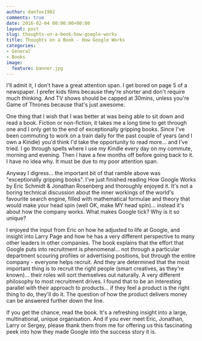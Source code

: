 ```yaml
---
author: danfox1982
comments: true
date: 2016-02-04 00:00:00+00:00
layout: post
slug: thoughts-on-a-book-how-google-works
title: Thoughts on a Book - How Google Works
categories:
- General
- Books
image:
  feature: banner.jpg
---
```


I'll admit it, I don't have a great attention span.  I get bored on page 5 of a newspaper.  I prefer kids films because they're shorter and don't require much thinking.  And TV shows should be capped at 30mins, unless you're Game of Thrones because that's just awesome.

One thing that I wish that I was better at was being able to sit down and read a book.  Fiction or non-fiction, it takes me a long time to get through one and I only get to the end of exceptionally gripping books.  Since I've been commuting to work on a train daily for the past couple of years (and I own a Kindle) you'd think I'd take the opportunity to read more... and I've tried.  I go through spells where I use my Kindle every day on my commute, morning and evening.  Then I have a few months off before going back to it.  I have no idea why.  It must be due to my poor attention span.

Anyway I digress... the important bit of that ramble above was "exceptionally gripping books".  I've just finished reading How Google Works by Eric Schmidt & Jonathan Rosenberg and thoroughly enjoyed it.  It's not a boring technical discussion about the inner workings of the world's favourite search engine, filled with mathematical formulae and theory that would make your head spin (well OK, make MY head spin)... instead it's about how the company works.  What makes Google tick?  Why is it so unique?

I enjoyed the input from Eric on how he adjusted to life at Google, and insight into Larry Page and how he has a very different perspective to many other leaders in other companies.  The book explains that the effort that Google puts into recruitment is phenomenal... not through a particular department scouring profiles or advertising positions, but through the entire company - everyone helps recruit.  And they are determined that the most important thing is to recruit the right people (smart creatives, as they're known)... their roles will sort themselves out naturally.  A very different philosophy to most recruitment drives.  I found that to be an interesting parallel with their approach to products... if they feel a product is the right thing to do, they'll do it.  The question of how the product delivers money can be answered further down the line.

If you get the chance, read the book.  It's a refreshing insight into a large, multinational, unique organisation.  And if you ever meet Eric, Jonathan, Larry or Sergey, please thank them from me for offering us this fascinating peek into how they made Google into the success story it is.
